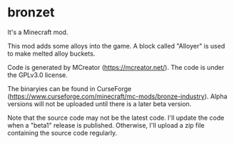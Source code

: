 # bronzet
It's a Minecraft mod.

This mod adds some alloys into the game. A block called "Alloyer" is used to make melted alloy buckets.

Code is generated by MCreator (https://mcreator.net/). The code is under the GPLv3.0 license.

The binaryies can be found in CurseForge (https://www.curseforge.com/minecraft/mc-mods/bronze-industry). Alpha versions will not be uploaded until there is a later beta version.

Note that the source code may not be the latest code. I'll update the code when a "beta1" release is published. Otherwise, I'll upload a zip file containing the source code regularly.
